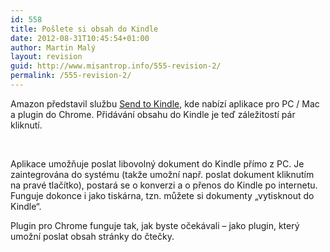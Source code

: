 ```yaml
---
id: 558
title: Pošlete si obsah do Kindle
date: 2012-08-31T10:45:54+01:00
author: Martin Malý
layout: revision
guid: http://www.misantrop.info/555-revision-2/
permalink: /555-revision-2/
---
```

Amazon představil službu [Send to Kindle](http://www.amazon.com/gp/sendtokindle), kde nabízí aplikace pro PC / Mac a plugin do Chrome. Přidávání obsahu do Kindle je teď záležitostí pár kliknutí.

<!--more-->

&nbsp;

Aplikace umožňuje poslat libovolný dokument do Kindle přímo z PC. Je zaintegrována do systému (takže umožní např. poslat dokument kliknutím na pravé tlačítko), postará se o konverzi a o přenos do Kindle po internetu. Funguje dokonce i jako tiskárna, tzn. můžete si dokumenty &#8222;vytisknout do Kindle&#8220;.

Plugin pro Chrome funguje tak, jak byste očekávali &#8211; jako plugin, který umožní poslat obsah stránky do čtečky.<a href="http://www.misantrop.info/?attachment_id=556" rel="attachment wp-att-556"><br /> </a>